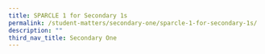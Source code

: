 ```yaml
---
title: SPARCLE 1 for Secondary 1s
permalink: /student-matters/secondary-one/sparcle-1-for-secondary-1s/
description: ""
third_nav_title: Secondary One
---
```

